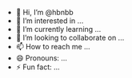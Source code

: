 - 👋 Hi, I’m @hbnbb
- 👀 I’m interested in ...
- 🌱 I’m currently learning ...
- 💞️ I’m looking to collaborate on ...
- 📫 How to reach me ...
- 😄 Pronouns: ...
- ⚡ Fun fact: ...

<!---
hbnbb/hbnbb is a ✨ special ✨ repository because its `README.md` (this file) appears on your GitHub profile.
You can click the Preview link to take a look at your changes.
--->

